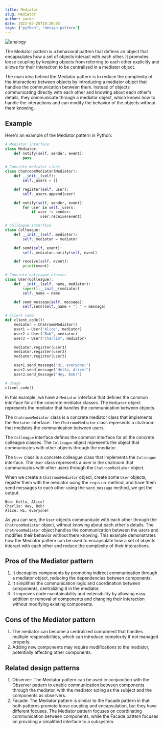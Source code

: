 ```yaml
---
title: Mediator
slug: Mediator
author: aaron
date: 2023-05-20T10:20:03
tags: ["python", "design pattern"]
---
```



![analogy](https://refactoring.guru/images/patterns/diagrams/mediator/live-example.png)

The Mediator pattern is a behavioral pattern that defines an object that encapsulates how a set of objects interact with each other. It promotes loose coupling by keeping objects from referring to each other explicitly and allows for their interaction to be centralised in a mediator object.

The main idea behind the Mediator pattern is to reduce the complexity of the interactions between objects by introducing a mediator object that handles the communication between them. Instead of objects communicating directly with each other and knowing about each other's details, they communicate through a mediator object, which knows how to handle the interactions and can modify the behavior of the objects without them knowing.

## Example

Here's an example of the Mediator pattern in Python:

```python
# Mediator interface
class Mediator:
    def notify(self, sender, event):
        pass

# Concrete mediator class
class ChatroomMediator(Mediator):
    def __init__(self):
        self._users = []

    def register(self, user):
        self._users.append(user)

    def notify(self, sender, event):
        for user in self._users:
            if user != sender:
                user.receive(event)

# Colleague interface
class Colleague:
    def __init__(self, mediator):
        self._mediator = mediator

    def send(self, event):
        self._mediator.notify(self, event)

    def receive(self, event):
        print(event)

# Concrete colleague classes
class User(Colleague):
    def __init__(self, name, mediator):
        super().__init__(mediator)
        self._name = name

    def send_message(self, message):
        self.send(self._name + ": " + message)

# Client code
def client_code():
    mediator = ChatroomMediator()
    user1 = User("Alice", mediator)
    user2 = User("Bob", mediator)
    user3 = User("Charlie", mediator)

    mediator.register(user1)
    mediator.register(user2)
    mediator.register(user3)

    user1.send_message("Hi, everyone!")
    user2.send_message("Hello, Alice!")
    user3.send_message("Hey, Bob!")

# Usage
client_code()
```

In this example, we have a `Mediator` interface that defines the common interface for all the concrete mediator classes. The `Mediator` object represents the mediator that handles the communication between objects.

The `ChatroomMediator` class is a concrete mediator class that implements the `Mediator` interface. The `ChatroomMediator` class represents a chatroom that mediates the communication between users.

The `Colleague` interface defines the common interface for all the concrete colleague classes. The `Colleague` object represents the object that communicates with other objects through the mediator.

The `User` class is a concrete colleague class that implements the `Colleague` interface. The `User` class represents a user in the chatroom that communicates with other users through the `ChatroomMediator` object.

When we create a `ChatroomMediator` object, create some `User` objects, register them with the mediator using the `register` method, and have them send messages to each other using the `send_message` method, we get the output:

```
Bob: Hello, Alice!
Charlie: Hey, Bob!
Alice: Hi, everyone!
```

As you can see, the `User` objects communicate with each other through the `ChatroomMediator` object, without knowing about each other's details. The `ChatroomMediator` object handles the communication between the users and modifies their behavior without them knowing. This example demonstrates how the Mediator pattern can be used to encapsulate how a set of objects interact with each other and reduce the complexity of their interactions.


## Pros of the Mediator pattern

1. It decouples components by promoting indirect communication through a mediator object, reducing the dependencies between components.
2. It simplifies the communication logic and coordination between components, centralizing it in the mediator.
3. It improves code maintainability and extensibility by allowing easy addition or removal of components and changing their interaction without modifying existing components.

## Cons of the Mediator pattern

1. The mediator can become a centralized component that handles multiple responsibilities, which can introduce complexity if not managed properly.
2. Adding new components may require modifications to the mediator, potentially affecting other components.

## Related design patterns

1. Observer: The Mediator pattern can be used in conjunction with the Observer pattern to enable communication between components through the mediator, with the mediator acting as the subject and the components as observers.
2. Facade: The Mediator pattern is similar to the Facade pattern in that both patterns promote loose coupling and encapsulation, but they have different focuses. The Mediator pattern focuses on coordinating communication between components, while the Facade pattern focuses on providing a simplified interface to a subsystem.
